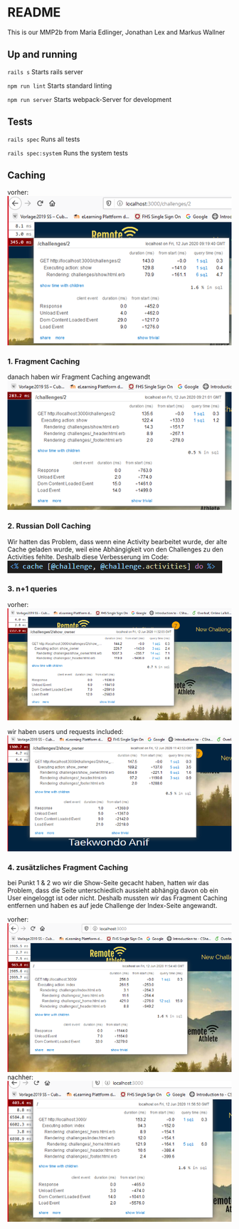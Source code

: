 # README

This is our MMP2b from Maria Edlinger, Jonathan Lex and Markus Wallner

## Up and running

``rails s`` Starts rails server

``npm run lint`` Starts standard linting

``npm run server`` Starts webpack-Server for development

## Tests

``rails spec`` Runs all tests

``rails spec:system`` Runs the system tests

## Caching
 
vorher:  
![vorher](vorher.png "Vorher")  

### 1. Fragment Caching
danach haben wir Fragment Caching angewandt  
![nachher](nachher1.png "Nachher1")  

### 2. Russian Doll Caching
Wir hatten das Problem, dass wenn eine Activity bearbeitet wurde, der alte Cache geladen wurde, weil eine Abhängigkeit von den Challenges zu den Activities fehlte. Deshalb diese Verbesserung im Code:  
![nachher](nachher2.png "Nachher2")  

### 3. n+1 queries
 
vorher:  
![vorher](vorher3.png "Vorher")  

wir haben users und requests included:  
![nachher](nachher3.png "Nachher")  


### 4. zusätzliches Fragment Caching  

bei Punkt 1 & 2 wo wir die Show-Seite gecacht haben, hatten wir das Problem, dass die Seite unterschiedlich aussieht abhängig davon ob ein User eingeloggt ist oder nicht. Deshalb mussten wir das Fragment Caching entfernen und haben es auf jede Challenge der Index-Seite angewandt.  

vorher:  
![vorher-home](vorher-4.png "Vorher")  
nachher:  
![nachher-home](nachher-4.png "Nachher")  